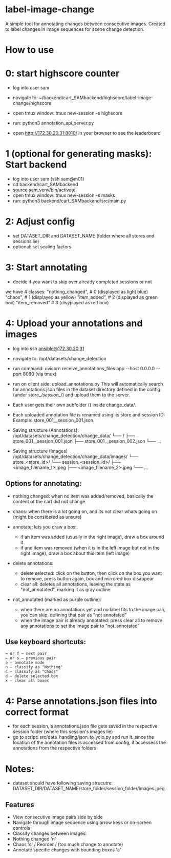 # label-image-change

A simple tool for annotating changes between consecutive images. Created to label changes in image sequences for scene change detection.

# How to use

# 0: start highscore counter
* log into user sam
* navigate to: ~/backend/cart_SAMbackend/highscore/label-image-change/highscore
* open tmux window: tmux new-session -s highscore
* run: python3 annotation_api_server.py

* open http://172.30.20.31:8010/ in your browser to see the leaderboard


# 1 (optional for generating masks): Start backend
* log into user sam (ssh sam@m01)
* cd backend/cart_SAMbackend
* source sam_venv/bin/activate
* open tmux window: tmux new-session -s masks
*  run: python3  backend/cart_SAMbackend/src/main.py

# 2: Adjust config
*  set DATASET_DIR and DATASET_NAME (folder where all stores and sessions lie)
* optional: set scaling factors

# 3: Start annotating

* decide if you want to skip over already completed sessions or not

we have 4 classes:
        "nothing_changed",  # 0 (displayed as light blue)
        "chaos",            # 1 (displayed as yellow)
        "item_added",       # 2 (displayed as green box)
        "item_removed"      # 3 (disyplayed as red box)


# 4: Upload your annotations and images

* log into ssh ansible@172.30.20.31
* navigate to: /opt/datasets/change_detection
* run command: uvicorn receive_annotations_files:app --host 0.0.0.0 --port 8080 (via tmux)

* run on client side: upload_annotations.py
This will automatically search for annotations.json files in the dataset directory defined in the config (under store_*/session_*/) and upload them to the server.

* Each user gets their own subfolder (<username>) inside change_data/.
* Each uploaded annotation file is renamed using its store and session ID: Example: store_001__session_001.json.

* Saving structure (Annotations):
/opt/datasets/change_detection/change_data/
└── <username>/
    ├── store_001__session_001.json
    ├── store_001__session_002.json
    └── ...
    
* Saving structure (Images)
/opt/datasets/change_detection/change_data/images/
└── store_<store_id>/
    └── session_<session_id>/
        ├── <image_filename_1>.jpeg
        ├── <image_filename_2>.jpeg
        └── ...

## Options for annotating:
* nothing changed: when no item was added/removed, basically the content of the cart did not change
* chaos: when there is a lot going on, and its not clear whats going on (might be considered as unsure)
* annotate: lets you draw a box:
    - if an item was added (usually in the right image), draw a box around it
    - if and item was removed (when it is in the left image but not in the right image), draw a box about this item (left image)

* delete annotations:
    - delete selected: click on the button, then click on the box you want to remove, press button again, box and mirrored box disappear
    - clear all: deletes all annotations, leaving the state as "not_annotated", marking it as gray outline

* not_annotated (marked as purple outline):
    - when there are no annotations yet and no label fits to the image pair, you can skip, defining that pair as "not annotated"
    - when the image pair is already annotated: press clear all to remove any annotations to set the image pair to "not_annotated"

## Use keyboard shortcuts:

    → or f — next pair
    ← or s — previous pair
    a — annotate mode
    n — classify as "Nothing"
    c — classify as "Chaos"
    d — delete selected box
    x — clear all boxes

# 4: Parse annotations.json files into correct format

* for each session, a annotations.json file gets saved in the respective session folder (where this session's images lie)
* go to script: src/data_handling/json_to_yolo.py  and run it. since the location of the annotation files is accessed from config, it accessess the annotations from the respective folders



# Notes:
* dataset should have following saving strucutre: DATASET_DIR/DATASET_NAME/store_folder/session_folder/images.jpeg



## Features

- View consecutive image pairs side by side
- Navigate through image sequence using arrow keys or on-screen controls
- Classify changes between images:
- Nothing changed 'n'
- Chaos 'c' / Reorder / (too much change to annotate)
- Annotate specific changes with bounding boxes 'a'


